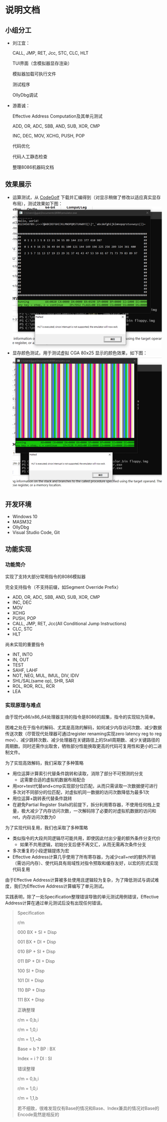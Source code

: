 # 说明文档

## 小组分工

+ 刘江宜：

  CALL, JMP, RET, Jcc, STC, CLC, HLT

  TUI界面（含模拟器显存渲染）

  模拟器加载可执行文件

  测试程序

  OllyDbg调试

+ 游嘉诚：

  Effective Address Computation及其单元测试

  ADD, OR, ADC, SBB, AND, SUB, XOR, CMP

  INC, DEC, MOV, XCHG, PUSH, POP

  代码优化

  代码人工静态检查

  整理8086机器码文档

## 效果展示

- 运算测试，从 [CodeGolf](https://codegolf.stackexchange.com/questions/4732/emulate-an-intel-8086-cpu) 下载并汇编得到（对显示稍做了修改以适应真实显存布局），测试效果如下图：
  ![test](./docs/test.png)
- 显存颜色测试，用于测试虚拟 CGA 80x25 显示的颜色效果，如下图：
  ![color](./docs/color.png)

## 开发环境

- Windows 10
- MASM32 
- OllyDbg
- Visual Studio Code, Git

## 功能实现

### 功能简介

实现了支持大部分常用指令的8086模拟器

完全支持指令（不支持前缀，如Segment Override Prefix）

+ ADD, OR, ADC, SBB, AND, SUB, XOR, CMP
+ INC, DEC
+ MOV
+ XCHG
+ PUSH, POP
+ CALL, JMP, RET, Jcc(All Conditional Jump Instructions)
+ CLC, STC
+ HLT

尚未实现的重要指令

+ INT, INTO
+ IN, OUT
+ TEST
+ SAHF, LAHF
+ NOT, NEG, MUL, IMUL, DIV, IDIV
+ SHL/SAL(same op), SHR, SAR
+ ROL, ROR, RCL, RCR
+ LEA

### 实现原理与难点

由于现代x86/x86_64处理器支持的指令是8086的超集，指令的实现较为简单。

困难之处在于指令的解码、尤其是高效的解码，如何减少内存访问次数、减少数据传送次数（尽管现代处理器可通过register renaming实现zero latency reg to reg mov）、减少跳转次数、减少处理器在关键路径上的Stall周期数、减少关键路径的周期数。同时还需作出取舍，牺牲部分性能换取更高的代码可复用性和更小的二进制文件。

为了实现高效解码，我们采取了多种策略

+ 用位运算计算索引代替条件跳转和读取，消除了部分不可预测的分支
  + 这需要合适的虚拟机数据布局配合
+ 用xor+test代替and+cmp实现部分位匹配，从而只需读取一次数据便可进行多次对不同部分的位匹配，对虚拟机同一数据的访问次数降低为最多1次
+ 用位运算+跳转表代替条件跳转
+ 在避免Partial Register Stalls的前提下，拆分利用寄存器，不使用任何栈上变量，极大减少了内存访问次数，一次解码除了必要的对虚拟机数据的访问和ret，内存访问次数为0

为了实现代码复用，我们也采取了多种策略

+ 类似指令的大段共同逻辑尽可能共用，即使因此付出少量的额外条件分支代价
  + 如果不共用逻辑，初始分支后便不再交汇，从而无需再次条件分支
+ 多次重复的小段逻辑提炼为宏
+ Effective Address计算几乎使用了所有寄存器，为减少call+ret的额外开销（需访问内存）、使代码具有局域性对指令预取和缓存友好，以宏的形式实现代码复用

由于Effective Address计算被多处使用且逻辑较为复杂，为了降低测试与调试难度，我们为Effective Address计算编写了单元测试。

实践表明，除了一处Specification整理错误导致的单元测试用例错误，Effective Address计算在通过单元测试后没有出现任何错误。

> Specification
>
> r/m
>
> 000 BX + SI + Disp
>
> 001 BX + DI + Disp
>
> 010 BP + SI + Disp
>
> 011 BP + DI + Disp
>
> 100 SI + Disp
>
> 101 DI + Disp
>
> 110 BP + Disp
>
> 111 BX + Disp
>
> 正确整理
>
> r/m = 0,b,i
>
> r/m = 1,0,i
>
> r/m = 1,1,~b
>
> Base = b ? BP : BX
>
> Index = i ? DI : SI
>
> 错误整理
>
> r/m = 0,b,i
>
> r/m = 1,0,i
>
> r/m = 1,1,b
>
> 若不细致，很难发现仅有Base的情况和Base、Index兼具的情况对Base的Encode竟然是相反的
